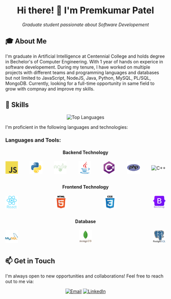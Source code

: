 
<h1 align="center">Hi there! 👋 I'm Premkumar Patel</h1>

<p align="center">
  <i>Graduate student passionate about Software Developement</i>


<h2>🎓 About Me</h2>

<p>I'm graduate in Artificial Intelligence at Centennial College and holds degree in Bechelor's of Computer Engineering. With 1 year of hands on experice in software developement. During my tenure, I have worked on multiple projects with different teams and programming languages and databases but not limited to JavaScript, NodeJS, Java, Python, MySQL, PL/SQL, MongoDB. Currently, looking for a full-time  opportunity in same field to grow with compnay and improve my skills.</p>

<h2>🚀 Skills</h2>

<p align="center">
  <img src="https://github-readme-stats.vercel.app/api/top-langs/?username=Patel-Prem&layout=compact&theme=radical" alt="Top Languages">
</p>

<p>I'm proficient in the following languages and technologies:</p>

<h3 align="left">Languages and Tools:</h3>
<h4 align="center">Backend Technology</h4>
<ul style="list-style: none; padding-left: 0; display: flex; justify-content: space-between">
  <li style="display: flex; align-items: center; margin-bottom: 10px; list-style-type: none;">
    <a href="https://developer.mozilla.org/en-US/docs/Web/JavaScript" target="_blank" style="text-decoration: none;">
      <img src="https://raw.githubusercontent.com/devicons/devicon/master/icons/javascript/javascript-original.svg" alt="JavaScript" width="40" height="40"/>
    </a>
  </li>
  <li style="display: flex; align-items: center; margin-bottom: 10px;">
    <a href="https://www.python.org/" target="_blank" style="text-decoration: none;">
      <img src="https://raw.githubusercontent.com/devicons/devicon/master/icons/python/python-original.svg" alt="Python" width="40" height="40"/>
    </a>
  </li>
  <li style="display: flex; align-items: center; margin-bottom: 10px;">
    <a href="https://www.python.org/" target="_blank" style="text-decoration: none;">
      <img src="https://raw.githubusercontent.com/devicons/devicon/master/icons/nodejs/nodejs-line-wordmark.svg" alt="NodeJS" width="40" height="40"/>
    </a>
  </li>
  <li style="display: flex; align-items: center; margin-bottom: 10px;">
    <a href="https://www.java.com/" target="_blank" style="text-decoration: none;">
      <img src="https://raw.githubusercontent.com/devicons/devicon/master/icons/java/java-original.svg" alt="Java" width="40" height="40"/>
    </a>
  </li>
  <li style="display: flex; align-items: center; margin-bottom: 10px;">
    <a href="https://docs.microsoft.com/en-us/dotnet/csharp/" target="_blank" style="text-decoration: none;">
      <img src="https://raw.githubusercontent.com/devicons/devicon/master/icons/csharp/csharp-original.svg" alt="C#" width="40" height="40"/>
    </a>
  </li>
  <li style="display: flex; align-items: center; margin-bottom: 10px;">
    <a href="https://www.php.net/" target="_blank" style="text-decoration: none;">
      <img src="https://raw.githubusercontent.com/devicons/devicon/master/icons/php/php-original.svg" alt="PHP" width="40" height="40"/>
    </a>
  </li>
  <li style="display: flex; align-items: center; margin-bottom: 10px;">
    <a href="https://isocpp.org/" target="_blank" style="text-decoration: none;">
      <img src="https://raw.githubusercontent.com/isocpp/logos/master/cpp_logo.png" alt="C++" width="40" height="40"/>
    </a>
  </li>
</ul>

<h4 align="center">Frontend Technology</h4>
<ul style="list-style: none; padding-left: 0; display: flex; justify-content: space-between">
  <li style="display: flex; align-items: center; margin-bottom: 10px; ">
    <a href="https://developer.mozilla.org/en-US/docs/Web/JavaScript" target="_blank" style="text-decoration: none;">
      <img src="https://raw.githubusercontent.com/devicons/devicon/master/icons/react/react-original-wordmark.svg" alt="ReactJS" width="40" height="40"/>
    </a>
  </li>
  <li style="display: flex; align-items: center; margin-bottom: 10px; ">
    <a href="https://developer.mozilla.org/en-US/docs/Web/JavaScript" target="_blank" style="text-decoration: none;">
      <img src="https://raw.githubusercontent.com/devicons/devicon/master/icons/html5/html5-original-wordmark.svg" alt="HTML5" width="40" height="40"/>
    </a>
  </li>
    <li style="display: flex; align-items: center; margin-bottom: 10px; ">
    <a href="https://developer.mozilla.org/en-US/docs/Web/JavaScript" target="_blank" style="text-decoration: none;">
      <img src="https://raw.githubusercontent.com/devicons/devicon/master/icons/css3/css3-original-wordmark.svg" alt="CSS3" width="40" height="40"/>
    </a>
  </li>
    <li style="display: flex; align-items: center; margin-bottom: 10px; ">
    <a href="https://developer.mozilla.org/en-US/docs/Web/JavaScript" target="_blank" style="text-decoration: none;">
      <img src="https://raw.githubusercontent.com/devicons/devicon/master/icons/bootstrap/bootstrap-original-wordmark.svg" alt="Bootstrap" width="40" height="40"/>
    </a>
  </li>
  </ul>


<h4 align="center">Database</h4>
<ul style="list-style: none; padding-left: 0; display: flex; justify-content: space-between">
    <li style="display: flex; align-items: center; margin-bottom: 10px;">
    <a href="https://www.mysql.com/" target="_blank" style="text-decoration: none;">
      <img src="https://raw.githubusercontent.com/devicons/devicon/master/icons/mysql/mysql-original-wordmark.svg" alt="MySQL" width="40" height="40"/>
    </a>
  </li>
   <li style="display: flex; align-items: center; margin-bottom: 10px;">
    <a href="https://www.mysql.com/" target="_blank" style="text-decoration: none;">
      <img src="https://raw.githubusercontent.com/devicons/devicon/master/icons/mongodb/mongodb-original-wordmark.svg" alt="MongoDB" width="40" height="40"/>
    </a>
  </li>
    <li style="display: flex; align-items: center; margin-bottom: 10px;">
    <a href="https://www.mysql.com/" target="_blank" style="text-decoration: none;">
      <img src="https://raw.githubusercontent.com/devicons/devicon/master/icons/postgresql/postgresql-original-wordmark.svg" alt="PostgreSQL" width="40" height="40"/>
    </a>
  </li>
</ul>


<h2>📫 Get in Touch</h2>

<p>I'm always open to new opportunities and collaborations! Feel free to reach out to me via:</p>

<p align="center">
  <a href="mailto:work.prempatel@gmail.com"><img src="https://img.icons8.com/fluency/48/000000/email-open.png" alt="Email"></a>
  <a href="https://www.linkedin.com/in/premkumarpatel/"><img src="https://img.icons8.com/fluency/48/000000/linkedin-circled.png" alt="LinkedIn"></a>
</p>
